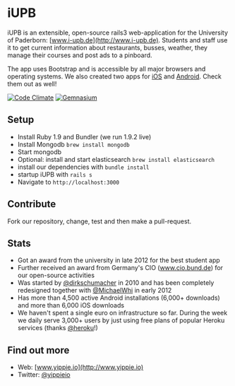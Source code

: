 # iUPB
iUPB is an extensible, open-source rails3 web-application for the University of Paderborn: [www.i-upb.de](http://www.i-upb.de).
Students and staff use it to get current information about restaurants, busses, weather, they manage their courses and post ads to a pinboard.

The app uses Bootstrap and is accessible by all major browsers and operating systems.
We also created two apps for [iOS](https://github.com/yippie-io/iUPB-iOS-App) and [Android](https://github.com/yippie-io/iUPB-Android). Check them out as well!

[![Code Climate](https://codeclimate.com/github/yippie-io/iUPB.png)](https://codeclimate.com/github/yippie-io/iUPB)
[![Gemnasium](https://gemnasium.com/yippie-io/iUPB.png)](https://gemnasium.com/yippie-io/iUPB)

## Setup
- Install Ruby 1.9 and Bundler (we run 1.9.2 live)
- Install Mongodb `brew install mongodb`
- Start mongodb 
- Optional: install and start elasticsearch `brew install elasticsearch`
- install our dependencies with `bundle install`
- startup iUPB with `rails s`
- Navigate to `http://localhost:3000`

## Contribute
Fork our repository, change, test and then make a pull-request. 

## Stats
- Got an award from the university in late 2012 for the best student app
- Further received an award from Germany's CIO (www.cio.bund.de) for our open-source activities
- Was started by [@dirkschumacher](https://github.com/dirkschumacher) in 2010 and has been completely redesigned together with [@MichaelWhi](https://github.com/MichaelWhi) in early 2012
- Has more than 4,500 active Android installations (6,000+ downloads) and more than 6,000 iOS downloads
- We haven't spent a single euro on infrastructure so far. During the week we daily serve 3,000+ users by just using free plans of popular Heroku services (thanks [@heroku](https://github.com/heroku)!)

## Find out more
- Web: [www.yippie.io](http://www.yippie.io)
- Twitter: [@yippieio](https://twitter.com/yippieio/)
